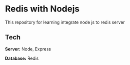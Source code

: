 
#  Redis with Nodejs

This repository for learning integrate node js to redis server




## Tech

**Server:** Node, Express

**Database:** Redis
